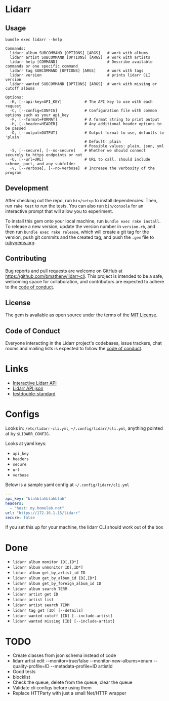 # Lidarr

## Usage

`bundle exec lidarr --help`

```
Commands:
  lidarr album SUBCOMMAND [OPTIONS] [ARGS]   # work with albums
  lidarr artist SUBCOMMAND [OPTIONS] [ARGS]  # work with artists
  lidarr help [COMMAND]                      # Describe available commands or one specific command
  lidarr tag SUBCOMMAND [OPTIONS] [ARGS]     # work with tags
  lidarr version                             # prints lidarr CLI version
  lidarr wanted SUBCOMMAND [OPTIONS] [ARGS]  # work with missing or cutoff albums

Options:
  -K, [--api-key=API_KEY]          # The API key to use with each request
  -C, [--config=CONFIG]            # Configuration file with common options such as your api_key
  -F, [--format=FORMAT]            # A format string to print output
  -H, [--header=HEADER]            # Any additional header options to be passed
  -O, [--output=OUTPUT]            # Output format to use, defaults to 'plain'
                                   # Default: plain
                                   # Possible values: plain, json, yml
  -S, [--secure], [--no-secure]    # Whether we should connect securely to https endpoints or not
  -U, [--url=URL]                  # URL to call, should include scheme, port, and any subfolder
  -v, [--verbose], [--no-verbose]  # Increase the verbosity of the program
```

## Development

After checking out the repo, run `bin/setup` to install dependencies. Then, run `rake test` to run the tests. You can also run `bin/console` for an interactive prompt that will allow you to experiment.

To install this gem onto your local machine, run `bundle exec rake install`. To release a new version, update the version number in `version.rb`, and then run `bundle exec rake release`, which will create a git tag for the version, push git commits and the created tag, and push the `.gem` file to [rubygems.org](https://rubygems.org).

## Contributing

Bug reports and pull requests are welcome on GitHub at https://github.com/bmatheny/lidarr-cli. This project is intended to be a safe, welcoming space for collaboration, and contributors are expected to adhere to the [code of conduct](https://github.com/bmatheny/lidarr-cli/blob/main/CODE_OF_CONDUCT.md).

## License

The gem is available as open source under the terms of the [MIT License](https://opensource.org/licenses/MIT).

## Code of Conduct

Everyone interacting in the Lidarr project's codebases, issue trackers, chat rooms and mailing lists is expected to follow the [code of conduct](https://github.com/bmatheny/lidarr-cli/blob/main/CODE_OF_CONDUCT.md).

# Links

* [Interactive Lidarr API](https://lidarr.audio/docs/api/#/Artist/get_api_v1_artist)
* [Lidarr API json](https://raw.githubusercontent.com/bmatheny/lidarr-cli/main/lib/lidarr/data/openapi.json)
* [testdouble-standard](https://github.com/testdouble/standard)

# Configs

Looks in: `/etc/lidarr-cli.yml`, `~/.config/lidarr/cli.yml`, anything pointed at by `$LIDARR_CONFIG`.

Looks at yaml keys:

* `api_key`
* `headers`
* `secure`
* `url`
* `verbose`

Below is a sample yaml config at `~/.config/lidarr/cli.yml`

```yaml
---
api_key: "blahblahblahblah"
headers:
  - "host: my.homelab.net"
url: "https://172.16.1.15/lidarr"
secure: false
```

If you set this up for your machine, the lidarr CLI should work out of the box

# Done

* `lidarr album monitor ID[,ID*]`
* `lidarr album unmonitor ID[,ID*]`
* `lidarr album get_by_artist_id ID`
* `lidarr album get_by_album_id ID[,ID*]`
* `lidarr album get_by_foreign_album_id ID`
* `lidarr album search TERM`
* `lidarr artist get ID`
* `lidarr artist list`
* `lidarr artist search TERM`
* `lidarr tag get [ID] [--details]`
* `lidarr wanted cutoff [ID] [--include-artist]`
* `lidarr wanted missing [ID] [--include-artist]`

# TODO

* Create classes from json schema instead of code
* lidarr artist edit --monitor=true/false --monitor-new-albums=enum --quality-profile=ID --metadata-profile=ID artistId
* Good tests
* blocklist
* Check the queue, delete from the queue, clear the queue
* Validate cli configs before using them
* Replace HTTParty with just a small Net/HTTP wrapper
